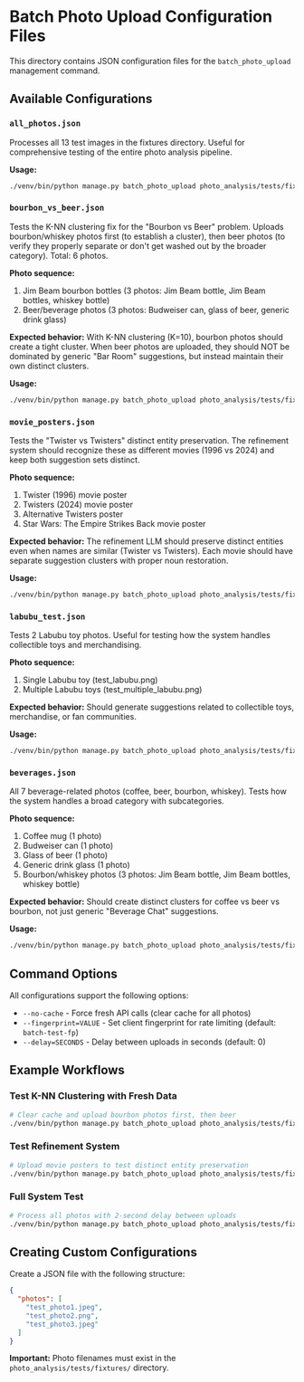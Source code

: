 # Batch Photo Upload Configuration Files

This directory contains JSON configuration files for the `batch_photo_upload` management command.

## Available Configurations

### `all_photos.json`
Processes all 13 test images in the fixtures directory. Useful for comprehensive testing of the entire photo analysis pipeline.

**Usage:**
```bash
./venv/bin/python manage.py batch_photo_upload photo_analysis/tests/fixtures/all_photos.json
```

### `bourbon_vs_beer.json`
Tests the K-NN clustering fix for the "Bourbon vs Beer" problem. Uploads bourbon/whiskey photos first (to establish a cluster), then beer photos (to verify they properly separate or don't get washed out by the broader category). Total: 6 photos.

**Photo sequence:**
1. Jim Beam bourbon bottles (3 photos: Jim Beam bottle, Jim Beam bottles, whiskey bottle)
2. Beer/beverage photos (3 photos: Budweiser can, glass of beer, generic drink glass)

**Expected behavior:** With K-NN clustering (K=10), bourbon photos should create a tight cluster. When beer photos are uploaded, they should NOT be dominated by generic "Bar Room" suggestions, but instead maintain their own distinct clusters.

**Usage:**
```bash
./venv/bin/python manage.py batch_photo_upload photo_analysis/tests/fixtures/bourbon_vs_beer.json --no-cache
```

### `movie_posters.json`
Tests the "Twister vs Twisters" distinct entity preservation. The refinement system should recognize these as different movies (1996 vs 2024) and keep both suggestion sets distinct.

**Photo sequence:**
1. Twister (1996) movie poster
2. Twisters (2024) movie poster
3. Alternative Twisters poster
4. Star Wars: The Empire Strikes Back movie poster

**Expected behavior:** The refinement LLM should preserve distinct entities even when names are similar (Twister vs Twisters). Each movie should have separate suggestion clusters with proper noun restoration.

**Usage:**
```bash
./venv/bin/python manage.py batch_photo_upload photo_analysis/tests/fixtures/movie_posters.json --no-cache
```

### `labubu_test.json`
Tests 2 Labubu toy photos. Useful for testing how the system handles collectible toys and merchandising.

**Photo sequence:**
1. Single Labubu toy (test_labubu.png)
2. Multiple Labubu toys (test_multiple_labubu.png)

**Expected behavior:** Should generate suggestions related to collectible toys, merchandise, or fan communities.

**Usage:**
```bash
./venv/bin/python manage.py batch_photo_upload photo_analysis/tests/fixtures/labubu_test.json
```

### `beverages.json`
All 7 beverage-related photos (coffee, beer, bourbon, whiskey). Tests how the system handles a broad category with subcategories.

**Photo sequence:**
1. Coffee mug (1 photo)
2. Budweiser can (1 photo)
3. Glass of beer (1 photo)
4. Generic drink glass (1 photo)
5. Bourbon/whiskey photos (3 photos: Jim Beam bottle, Jim Beam bottles, whiskey bottle)

**Expected behavior:** Should create distinct clusters for coffee vs beer vs bourbon, not just generic "Beverage Chat" suggestions.

**Usage:**
```bash
./venv/bin/python manage.py batch_photo_upload photo_analysis/tests/fixtures/beverages.json --no-cache
```

## Command Options

All configurations support the following options:

- `--no-cache` - Force fresh API calls (clear cache for all photos)
- `--fingerprint=VALUE` - Set client fingerprint for rate limiting (default: `batch-test-fp`)
- `--delay=SECONDS` - Delay between uploads in seconds (default: 0)

## Example Workflows

### Test K-NN Clustering with Fresh Data
```bash
# Clear cache and upload bourbon photos first, then beer
./venv/bin/python manage.py batch_photo_upload photo_analysis/tests/fixtures/bourbon_vs_beer.json --no-cache --delay=1
```

### Test Refinement System
```bash
# Upload movie posters to test distinct entity preservation
./venv/bin/python manage.py batch_photo_upload photo_analysis/tests/fixtures/movie_posters.json --no-cache
```

### Full System Test
```bash
# Process all photos with 2-second delay between uploads
./venv/bin/python manage.py batch_photo_upload photo_analysis/tests/fixtures/all_photos.json --no-cache --delay=2
```

## Creating Custom Configurations

Create a JSON file with the following structure:

```json
{
  "photos": [
    "test_photo1.jpeg",
    "test_photo2.png",
    "test_photo3.jpeg"
  ]
}
```

**Important:** Photo filenames must exist in the `photo_analysis/tests/fixtures/` directory.
